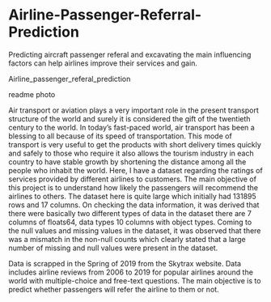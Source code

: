 # Airline-Passenger-Referral-Prediction
Predicting aircraft passenger referal and excavating the main influencing factors can help airlines improve their services and gain.

Airline_passenger_referal_prediction

readme photo

Air transport or aviation plays a very important role in the present transport structure of the world and surely it is considered the gift of the twentieth century to the world. In today’s fast-paced world, air transport has been a blessing to all because of its speed of transportation. This mode of transport is very useful to get the products with short delivery times quickly and safely to those who require it also allows the tourism industry in each country to have stable growth by shortening the distance among all the people who inhabit the world. Here, I have a dataset regarding the ratings of services provided by different airlines to customers. The main objective of this project is to understand how likely the passengers will recommend the airlines to others. The dataset here is quite large which initially had 131895 rows and 17 columns. On checking the data information, it was derived that there were basically two different types of data in the dataset there are 7 columns of floats64, data types 10 columns with object types. Coming to the null values and missing values in the dataset, it was observed that there was a mismatch in the non-null counts which clearly stated that a large number of missing and null values were present in the dataset.

Data is scrapped in the Spring of 2019 from the Skytrax website. Data includes airline reviews from 2006 to 2019 for popular airlines around the world with multiple-choice and free-text questions. The main objective is to predict whether passengers will refer the airline to them or not.
